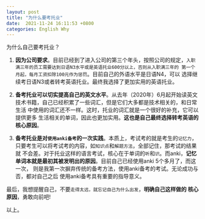 ```yaml
---
layout: post
title: "为什么要考托业"
date:  2021-11-24 16:11:53 +0800
categories: English Why
---
```


为什么自己要考托业？

1. **因为公司要求**。目前已经到了进入公司的第三个年头，按照公司的规定，`入职
满三年的员工需要达到日语N3水平或是英语托业600分以上，否则从入职满三年的
第一个月起，每月工资扣除100元作为惩罚`。目前自己的外语水平是日语N4，可以
选择继续考日语N3或者转考英语托业。最终我选择了更加实用的英语托业。

2. **备考托业可以切实提高自己的英文水平**。从去年（2020年）6月起开始读英文
技术书籍，自己已经积累了一些词汇，但是它们大多都是技术相关的，和日常生活
中使用的词汇还不一样。这时，托业的词汇就是一个很好的补充，它可以提供更多
生活相关的单词，因此也更加实用。**这也是自己最终选择转考英语的核心原因**。

3. **备考托业是对`使用anki备考`的一次实践**。本质上，考试考的就是考生的`记忆力`，
只要考生可以将考试考的内容，如`知识点`和`解题方法`，全部记住，那考试的结果就
不会差。对于托业这样的语言考试，核心在于单词的`听`和`识`。而anki，**记忆
单词本就是最初其被发明出的原因**。目前自己已经使用anki 5个多月了，而这一次，
则是我第一次摒弃传统的备考方法，使用anki备考的考试。无论成功与否，都对自己之后
使用anki备考具有重要的指导意义。

最后，我想提醒自己，不要`走得太远，就忘记自己为什么出发`，**明确自己这样做的
核心原因**，勇敢向前吧!

以上。
